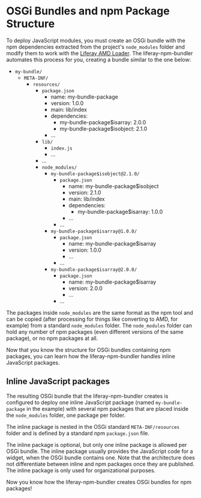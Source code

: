 # OSGi Bundles and npm Package Structure

To deploy JavaScript modules, you must create an OSGi bundle with the npm dependencies extracted from the project's `node_modules` folder and modify them to work with the [Liferay AMD Loader](https://github.com/liferay/liferay-amd-loader). The liferay-npm-bundler automates this process for you, creating a bundle similar to the one below:

-   `my-bundle/`
    -   `META-INF/`
        -   `resources/`
            -   `package.json`
                -   name: my-bundle-package
                -   version: 1.0.0
                -   main: lib/index
                -   dependencies:
                    -   my-bundle-package\$isarray: 2.0.0
                    -   my-bundle-package\$isobject: 2.1.0
                -   ...
            -   `lib/`
                -   `index.js`
                -   ...
            -   ...
            -   `node_modules/`
                -   `my-bundle-package$isobject@2.1.0/`
                    -   `package.json`
                        -   name: my-bundle-package\$isobject
                        -   version: 2.1.0
                        -   main: lib/index
                        -   dependencies:
                            -   my-bundle-package\$isarray: 1.0.0
                        -   ...
                    -   ...
                -   `my-bundle-package$isarray@1.0.0/`
                    -   `package.json`
                        -   name: my-bundle-package\$isarray
                        -   version: 1.0.0
                        -   ...
                    -   ...
                -   `my-bundle-package$isarray@2.0.0/`
                    -   `package.json`
                        -   name: my-bundle-package\$isarray
                        -   version: 2.0.0
                        -   ...
                    -   ...

The packages inside `node_modules` are the same format as the npm tool and can be copied (after processing for things like converting to AMD, for example) from a standard `node_modules` folder. The `node_modules` folder can hold any number of npm packages (even different versions of the same package), or no npm packages at all.

Now that you know the structure for OSGi bundles containing npm packages, you can learn how the liferay-npm-bundler handles inline JavaScript packages.

## Inline JavaScript packages

The resulting OSGi bundle that the liferay-npm-bundler creates is configured to deploy one inline JavaScript package (named `my-bundle-package` in the example) with several npm packages that are placed inside the `node_modules` folder, one package per folder.

The inline package is nested in the OSGi standard `META-INF/resources` folder and is defined by a standard npm `package.json` file.

The inline package is optional, but only one inline package is allowed per OSGi bundle. The inline package usually provides the JavaScript code for a widget, when the OSGi bundle contains one. Note that the architecture does not differentiate between inline and npm packages once they are published. The inline package is only used for organizational purposes.

Now you know how the liferay-npm-bundler creates OSGi bundles for npm packages!

